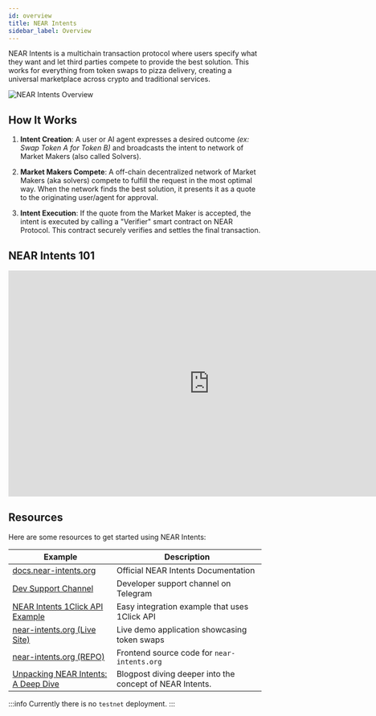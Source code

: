 ```yaml
---
id: overview
title: NEAR Intents
sidebar_label: Overview
---
```


NEAR Intents is a multichain transaction protocol where users specify what they want and let third parties compete to provide the best solution. This works for everything from token swaps to pizza delivery, creating a universal marketplace across crypto and traditional services.

![NEAR Intents Overview](/docs/assets/intents/intents-overview.png)

## How It Works

1. **Intent Creation**: A user or AI agent expresses a desired outcome _(ex: Swap Token A for Token B)_ and broadcasts the intent to network of Market Makers (also called Solvers).

2. **Market Makers Compete**: A off-chain decentralized network of Market Makers (aka solvers) compete to fulfill the request in the most optimal way. When the network finds the best solution, it presents it as a quote to the originating user/agent for approval.

4. **Intent Execution**: If the quote from the Market Maker is accepted, the intent is executed by calling a "Verifier" smart contract on NEAR Protocol. This contract securely verifies and settles the final transaction.


## NEAR Intents 101

<iframe width="800" height="450" src="https://www.youtube.com/embed/mOGD2gzZJqE" title="YouTube video player" frameborder="0" allow="accelerometer; autoplay; clipboard-write; encrypted-media; gyroscope; picture-in-picture; web-share" allowfullscreen></iframe>


## Resources

Here are some resources to get started using NEAR Intents:

| Example | Description |
|---------|-------------|
| [docs.near-intents.org](https://docs.near-intents.org) | Official NEAR Intents Documentation |
| [Dev Support Channel](https://t.me/near_intents) | Developer support channel on Telegram |
| [NEAR Intents 1Click API Example](https://github.com/nearuaguild/near-intents-1click-example) | Easy integration example that uses 1Click API |
| [near-intents.org (Live Site)](https://near-intents.org) | Live demo application showcasing token swaps |
| [near-intents.org (REPO)](https://github.com/defuse-protocol/defuse-frontend) | Frontend source code for `near-intents.org` |
| [Unpacking NEAR Intents: A Deep Dive](https://www.near.org/blog/unpacking-near-intents-a-deep-dive) | Blogpost diving deeper into the concept of NEAR Intents. |

:::info
Currently there is no `testnet` deployment.
:::
